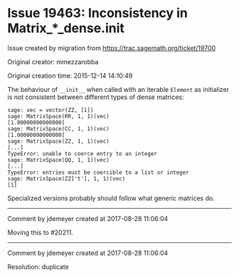 # Issue 19463: Inconsistency in Matrix_*_dense.__init__

Issue created by migration from https://trac.sagemath.org/ticket/19700

Original creator: mmezzarobba

Original creation time: 2015-12-14 14:10:49

The behaviour of `__init__` when called with an iterable `Element` as initializer is not consistent between different types of dense matrices:

```
sage: vec = vector(ZZ, [1])
sage: MatrixSpace(RR, 1, 1)(vec)
[1.00000000000000]
sage: MatrixSpace(CC, 1, 1)(vec)
[1.00000000000000]
sage: MatrixSpace(ZZ, 1, 1)(vec)
[...]
TypeError: unable to coerce entry to an integer
sage: MatrixSpace(QQ, 1, 1)(vec)
[...]
TypeError: entries must be coercible to a list or integer
sage: MatrixSpace(ZZ['t'], 1, 1)(vec)
[1]
```

Specialized versions probably should follow what generic matrices do.


---

Comment by jdemeyer created at 2017-08-28 11:06:04

Moving this to #20211.


---

Comment by jdemeyer created at 2017-08-28 11:06:04

Resolution: duplicate
